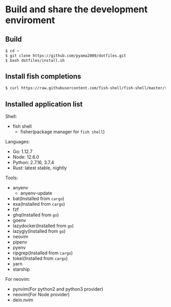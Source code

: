 # Build and share the  development enviroment

## Build

```bash
$ cd ~
$ git clone https://github.com/pyama2000/dotfiles.git
$ bash dotfiles/install.sh
```

## Install fish completions

```bash
$ curl https://raw.githubusercontent.com/fish-shell/fish-shell/master/share/completions/[COMMAND_NAME].fish > ~/.config/fish/completions/git.fish
```

## Installed application list

Shell: 

- fish shell
    - fisher(package manager for `fish shell`)

Languages:  

- Go: 1.12.7
- Node: 12.6.0
- Python: 2.7.16, 3.7.4
- Rust: latest stable, nightly

Tools:

- anyenv
    - anyenv-update
- bat(Installed from `cargo`)
- exa(Installed from `cargo`)
- fzf
- ghq(Installed from `go`)
- goenv
- lazydocker(Installed from `go`)
- lazygiy(Installed from `go`)
- neovim
- pipenv
- pyenv
- ripgrep(Installed from `cargo`)
- tokei(Installed from `cargo`)
- yarn
- starship

For neovim:

- pynvim(For python2 and python3 provider)
- neovim(For Node provider)
- dein.nvim

